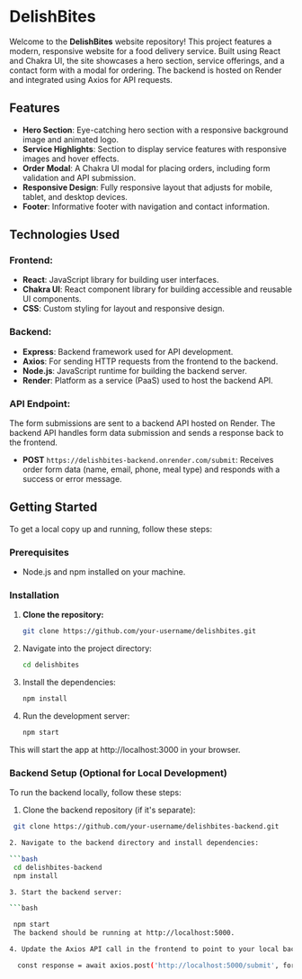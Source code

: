 # DelishBites

Welcome to the **DelishBites** website repository! This project features a modern, responsive website for a food delivery service. Built using React and Chakra UI, the site showcases a hero section, service offerings, and a contact form with a modal for ordering. The backend is hosted on Render and integrated using Axios for API requests.

## Features

- **Hero Section**: Eye-catching hero section with a responsive background image and animated logo.
- **Service Highlights**: Section to display service features with responsive images and hover effects.
- **Order Modal**: A Chakra UI modal for placing orders, including form validation and API submission.
- **Responsive Design**: Fully responsive layout that adjusts for mobile, tablet, and desktop devices.
- **Footer**: Informative footer with navigation and contact information.

## Technologies Used

### Frontend:

- **React**: JavaScript library for building user interfaces.
- **Chakra UI**: React component library for building accessible and reusable UI components.
- **CSS**: Custom styling for layout and responsive design.

### Backend:

- **Express**: Backend framework used for API development.
- **Axios**: For sending HTTP requests from the frontend to the backend.
- **Node.js**: JavaScript runtime for building the backend server.
- **Render**: Platform as a service (PaaS) used to host the backend API.

### API Endpoint:

The form submissions are sent to a backend API hosted on Render. The backend API handles form data submission and sends a response back to the frontend.

- **POST** `https://delishbites-backend.onrender.com/submit`: Receives order form data (name, email, phone, meal type) and responds with a success or error message.

## Getting Started

To get a local copy up and running, follow these steps:

### Prerequisites

- Node.js and npm installed on your machine.

### Installation

1. **Clone the repository:**

   ```bash
   git clone https://github.com/your-username/delishbites.git

2. Navigate into the project directory:

   ```bash
   cd delishbites

3. Install the dependencies:

   ```bash
   npm install
4. Run the development server:

   ```bash
   npm start
This will start the app at http://localhost:3000 in your browser.


### Backend Setup (Optional for Local Development)

 To run the backend locally, follow these steps:

 1. Clone the backend repository (if it's separate):

  ```bash
   git clone https://github.com/your-username/delishbites-backend.git

 2. Navigate to the backend directory and install dependencies:

  ```bash
   cd delishbites-backend
   npm install

 3. Start the backend server:

  ```bash

   npm start
   The backend should be running at http://localhost:5000.

 4. Update the Axios API call in the frontend to point to your local backend during development:

    const response = await axios.post('http://localhost:5000/submit', formData);
